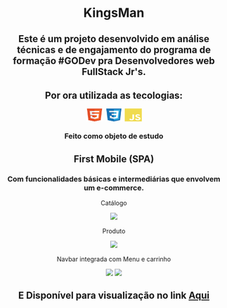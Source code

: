 <div align="center">

  <h1> KingsMan</h1>
  <h2> Este é um projeto desenvolvido em análise técnicas e de engajamento do programa de formação #GODev pra Desenvolvedores web FullStack Jr's.</h2>
  <h2> Por ora utilizada as tecologias: </h2>

  <div align="center">
    <img align="center" alt="Rafa-HTML" height="30" width="40" src="https://raw.githubusercontent.com/devicons/devicon/master/icons/html5/html5-original.svg">
    <img align="center" alt="Rafa-CSS" height="30" width="40" src="https://raw.githubusercontent.com/devicons/devicon/master/icons/css3/css3-original.svg">
    <img align="center" alt="Rafa-Js" height="30" width="40" src="https://raw.githubusercontent.com/devicons/devicon/master/icons/javascript/javascript-plain.svg">
  </div>
  <h3> Feito como objeto de estudo </h3>
  <h2> First Mobile (SPA)</h2>
</div>
 
<div align="center">

  <h3>Com funcionalidades básicas e intermediárias que envolvem um e-commerce.</h3>
  <p>Catálogo</p>
  <img src="https://media.discordapp.net/attachments/955695681052487733/1000039302115360828/unknown.png?width=189&height=400">
  <p>Produto</p>
  <img src="https://media.discordapp.net/attachments/955695681052487733/1000038801059614770/unknown.png?width=184&height=400">
  <p>Navbar integrada com Menu e carrinho</p>
  <img src="https://media.discordapp.net/attachments/955695681052487733/1000039426069647390/unknown.png?width=183&height=400">
  <img src="https://media.discordapp.net/attachments/955695681052487733/1000039539907231785/unknown.png?width=183&height=400">

## E Disponível para visualização no link <a href='#'>Aqui</a>

<p></p>
